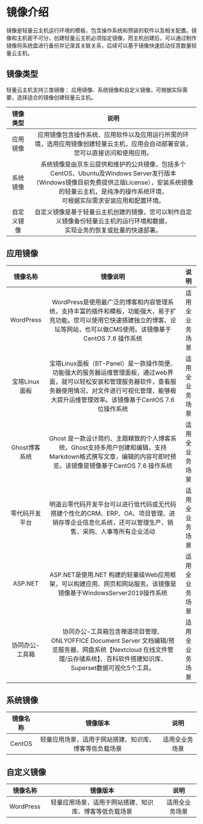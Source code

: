 # 镜像介绍


镜像是轻量云主机运行环境的模板，包含操作系统和预装的软件以及相关配置。镜像和主机密不可分，创建轻量云主机必须指定镜像，而主机创建后，可以通过制作镜像将系统盘进行备份并记录其关联关系，后续可以基于镜像快速启动任意数量轻量云主机。



## 镜像类型

 轻量云主机支持三类镜像： 应用镜像、系统镜像和自定义镜像，可根据实际需要，选择适合的镜像创建轻量云主机。

 | 镜像类型 | 说明 | 
| :-----:| :----: | 
| 应用镜像 | 应用镜像包含操作系统、应用软件以及应用运行所需的环境，选用应用镜像创建轻量云主机，应用会自动部署安装，<br>您可以直接访问和使用应用。 | 
| 系统镜像 | 系统镜像是由京东云提供和维护的公共镜像，包括多个CentOS、Ubuntu及Windows Server发行版本<br>（Windows镜像目前免费提供正版License），安装系统镜像的轻量云主机，是纯净的操作系统环境，<br>可根据实际需求安装应用和配置环境。 | 
| 自定义镜像 | 自定义镜像是基于轻量云主机创建的镜像，您可以制作自定义镜像备份轻量云主机的运行环境和数据，<br>实现业务的恢复或批量的快速部署。 | 

## 应用镜像


| 镜像名称 | 镜像说明 | 说明 |
| :-----:| :----: | :----: |
| WordPress | WordPress是使用最广泛的博客和内容管理系统，支持丰富的插件和模板，功能强大，易于扩充功能。您可以使用它快速搭建独立的博客、论坛等网站，也可以做CMS使用。该镜像基于CentOS 7.6 操作系统 | 适用全业务场景 |
| 宝塔Linux面板 | 宝塔Linux面板（BT-Panel）是一款操作简便、功能强大的服务器运维管理面板，通过web界面，就可以轻松安装和管理服务器软件，查看服务器使用情况，对文件进行可视化管理，能够极大提升运维管理效率。该镜像基于CentOS 7.6 位操作系统 | 适用全业务场景 |
| Ghost博客系统 |Ghost 是一款设计简约、主题精致的个人博客系统，Ghost支持多用户创建和编辑，支持Markdown格式撰写文章，编辑的内容可即时预览。该镜像是镜像基于CentOS 7.6 操作系统 | 适用全业务场景 |
| 零代码开发平台 | 明道云零代码开发平台可以进行低代码或无代码搭建个性化的CRM、ERP、OA、项目管理、进销存等企业信息化系统，还可以管理生产、销售、采购、人事等所有企业活动 | 适用全业务场景 |
| ASP.NET	 | ASP.NET是使用.NET 构建的轻量级Web应用框架，可以构建应用、网页和网站服务。该镜像是镜像基于WindowsServer2019操作系统 | 适用全业务场景 |
| 协同办公-工具箱 | 协同办公-工具箱包含禅道项目管理、ONLYOFFICE Document Server 文档编辑/预览服务器、网盘系统【Nextcloud 在线文件管理/云存储系统】、百科软件搭建知识库、Superset数据可视化5个工具。 | 适用全业务场景 |


## 系统镜像

| 镜像名称 | 镜像版本 | 说明 |
| :-----:| :----: | :----: |
| CentOS | 轻量应用场景，适用于网站搭建、知识库、博客等低负载场景 | 适用全业务场景 |


## 自定义镜像

| 镜像名称 | 镜像版本 | 说明 |
| :-----:| :----: | :----: |
| WordPress | 轻量应用场景，适用于网站搭建、知识库、博客等低负载场景 | 适用全业务场景 |
